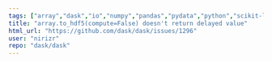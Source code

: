 ```yaml
---
tags: ["array","dask","io","numpy","pandas","pydata","python","scikit-learn","scipy"]
title: "array.to_hdf5(compute=False) doesn't return delayed value"
html_url: "https://github.com/dask/dask/issues/1296"
user: "nirizr"
repo: "dask/dask"
---
```


